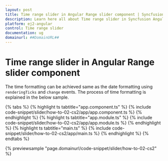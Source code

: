```yaml
---
layout: post
title: Time range slider in Angular Range slider component | Syncfusion
description: Learn here all about Time range slider in Syncfusion Angular Range slider component of Syncfusion Essential JS 2 and more.
platform: ej2-angular
control: Time range slider 
documentation: ug
domainurl: ##DomainURL##
---
```


# Time range slider in Angular Range slider component

The time formatting can be achieved same as the date formatting using `renderingTicks` and
`change` events. The process of time formatting is
explained in the below sample.

{% tabs %}
{% highlight ts tabtitle="app.component.ts" %}
{% include code-snippet/slider/how-to-02-cs2/app/app.component.ts %}
{% endhighlight %}
{% highlight ts tabtitle="app.module.ts" %}
{% include code-snippet/slider/how-to-02-cs2/app/app.module.ts %}
{% endhighlight %}
{% highlight ts tabtitle="main.ts" %}
{% include code-snippet/slider/how-to-02-cs2/app/main.ts %}
{% endhighlight %}
{% endtabs %}
  
{% previewsample "page.domainurl/code-snippet/slider/how-to-02-cs2" %}
